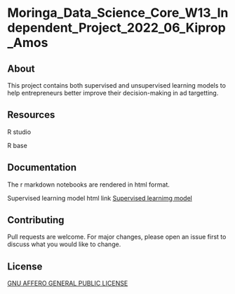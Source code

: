 # Moringa_Data_Science_Core_W13_Independent_Project_2022_06_Kiprop_Amos



## About

This project contains both supervised and unsupervised learning models to help entrepreneurs better improve their decision-making in ad targetting. 

## Resources

R studio

R base

## Documentation

The r markdown notebooks are rendered in html format.

  Supervised learning model html link [Supervised learnimg model](https://rpubs.com/KipropSang/911086)

## Contributing
Pull requests are welcome. For major changes, please open an issue first to discuss what you would like to change.

## License
[GNU AFFERO GENERAL PUBLIC LICENSE](http://www.gnu.org/licenses/agpl-3.0-standalone.html/)
